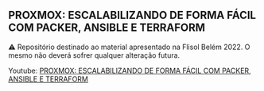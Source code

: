 PROXMOX: ESCALABILIZANDO DE FORMA FÁCIL COM PACKER, ANSIBLE E TERRAFORM
---

:warning: Repositório destinado ao material apresentado na Flisol Belém 2022. O mesmo não deverá sofrer qualquer alteração futura.

Youtube:
[PROXMOX: ESCALABILIZANDO DE FORMA FÁCIL COM PACKER, ANSIBLE E TERRAFORM](https://youtu.be/YeI-OK546Q8?t=5751)